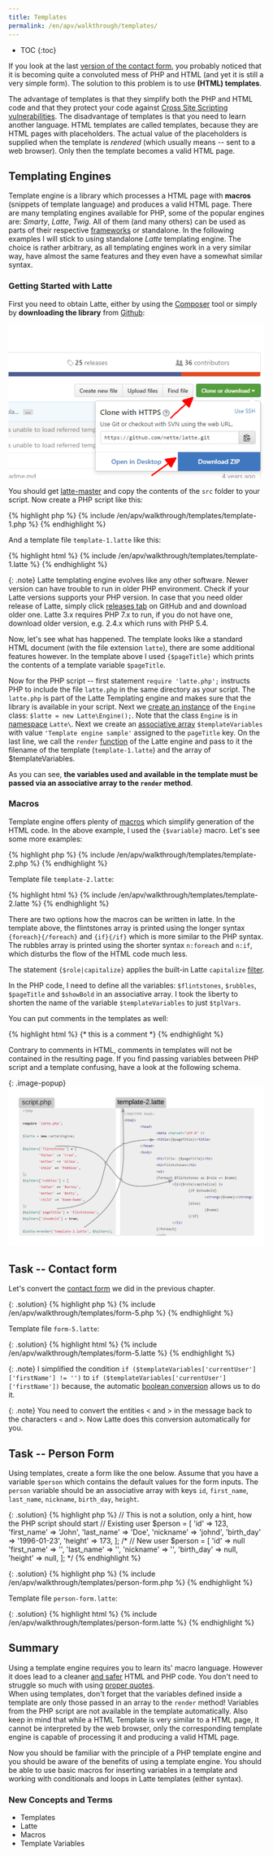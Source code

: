 ```yaml
---
title: Templates
permalink: /en/apv/walkthrough/templates/
---
```


* TOC
{:toc}

If you look at the last 
[version of the contact form](/en/apv/walkthrough/dynamic-page/array/#task----improve-contact-form), 
you probably noticed that
it is becoming quite a convoluted mess of PHP and HTML (and yet it is still a very
simple form). The solution to this problem is to use **(HTML) templates**.

The advantage of templates is that they simplify both the PHP and HTML code and
that they protect your code against [Cross Site Scripting vulnerabilities](todo).
The disadvantage of templates is that you need to learn another language. HTML
templates are called templates, because they are HTML pages with placeholders. The
actual value of the placeholders is supplied when the template is *rendered*
(which usually means -- sent to a web browser). Only then the template becomes a
valid HTML page.

## Templating Engines
Template engine is a library which processes a HTML page with **macros**
(snippets of template language) and produces a valid HTML page.
There are many templating engines available for PHP, some of the popular engines
are: *Smarty*, *Latte*, *Twig*. All of them (and many others) can be used as
parts of their respective [frameworks](todo) or standalone. In the following
examples I will stick to using standalone *Latte* templating engine. The
choice is rather arbitrary, as all templating engines work in a very similar way, have
almost the same features and they even have a somewhat similar syntax.

### Getting Started with Latte
First you need to obtain Latte, either by using the [Composer](https://getcomposer.org/) tool or simply by
**downloading the library** from [Github](https://github.com/nette/latte):

![Screenshot -- Download Latte](/en/apv/walkthrough/templates/download-latte.png)

You should get [latte-master](/en/apv/walkthrough/templates/latte-master.zip) and
copy the contents of the `src` folder to your script. Now create a PHP script like this:

{% highlight php %}
{% include /en/apv/walkthrough/templates/template-1.php %}
{% endhighlight %}

And a template file `template-1.latte` like this:

{% highlight html %}
{% include /en/apv/walkthrough/templates/template-1.latte %}
{% endhighlight %}

{: .note}
Latte templating engine evolves like any other software. Newer version can have trouble to run
in older PHP environment. Check if your Latte versions supports your PHP version. In case that
you need older release of Latte, simply click [releases tab](https://github.com/nette/latte/releases)
on GitHub and and download older one. Latte 3.x requires PHP 7.x to run, if you do not have one,
download older version, e.g. 2.4.x which runs with PHP 5.4.

Now, let's see what has happened. The template looks like a standard HTML document (with the file extension
`latte`), there are
some additional features however. In the template above I used `{$pageTitle}` which
prints the contents of a template variable `$pageTitle`.

Now for the PHP script -- first statement `require 'latte.php';` instructs PHP to include the file
`latte.php` in the same directory as your script. The `latte.php` is part of the Latte Templating
engine and makes sure that the library is available in your script. Next we [create
an instance](/en/apv/walkthrough/dynamic-page/objects/#classes) of the `Engine` 
class: `$latte = new Latte\Engine();`. Note that the
class `Engine` is in [namespace](/en/apv/walkthrough/dynamic-page/objects/#namespaces) `Latte\`.
Next we create an [associative array](/en/apv/walkthrough/dynamic-page/array/) `$templateVariables` 
with value `'Template engine sample'` assigned to the `pageTitle` key.
On the last line, we call the `render` [function](/en/apv/walkthrough/dynamic-page/objects/#functions) 
of the Latte engine and pass to it the filename of the
template (`template-1.latte`) and the array of $templateVariables.

As you can see, **the variables used and available in the template must be passed via an associative
array to the `render` method**.

### Macros
Template engine offers plenty of [macros](https://latte.nette.org/en/macros) which simplify
generation of the HTML code. In the above example, I used the `{$variable}` macro. Let's see
some more examples:

{% highlight php %}
{% include /en/apv/walkthrough/templates/template-2.php %}
{% endhighlight %}

Template file `template-2.latte`:

{% highlight html %}
{% include /en/apv/walkthrough/templates/template-2.latte %}
{% endhighlight %}

There are two options how the macros can be written in latte. In the template above, the
flintstones array is printed using the longer syntax `{foreach}{/foreach}` and `{if}{/if}`
which is more similar to the PHP syntax. The rubbles array is printed using the shorter
syntax `n:foreach` and `n:if`, which disturbs the flow of the HTML code much less.

The statement `{$role|capitalize}` applies the built-in Latte `capitalize`
[filter](https://latte.nette.org/en/filters).

In the PHP code, I need to define all the variables: `$flintstones`, `$rubbles`, `$pageTitle` and
`$showBold` in an associative array. I took the liberty to shorten the name of the
variable `$templateVariables` to just `$tplVars`.

You can put comments in the templates as well:

{% highlight html %}
{* this is a comment *}
{% endhighlight %}

Contrary to comments in HTML, comments in templates will not be contained in the resulting page.
If you find passing variables between PHP script and a template confusing, have a look at 
the following schema.   

{: .image-popup}
![Schematic of template variables](/en/apv/walkthrough/templates/code-schematic.png)

## Task -- Contact form
Let's convert the [contact form](/en/apv/walkthrough/dynamic-page/array/#task----improve-contact-form)
we did in the previous chapter.

{: .solution}
{% highlight php %}
{% include /en/apv/walkthrough/templates/form-5.php %}
{% endhighlight %}

Template file `form-5.latte`:

{: .solution}
{% highlight html %}
{% include /en/apv/walkthrough/templates/form-5.latte %}
{% endhighlight %}

{: .note}
I simplified the condition
`if ($templateVariables['currentUser']['firstName'] != '')` to
`if ($templateVariables['currentUser']['firstName'])` because, the
automatic [boolean conversion](/en/apv/walkthrough/dynamic-page/#boolean-conversions) allows us to do it.

{: .note}
You need to convert the entities &lt; and &gt; in the message back to the characters `<` and `>`. Now
Latte does this conversion automatically for you.

## Task -- Person Form
Using templates, create a form like the one below. Assume that you have a variable `$person`
which contains the default values for the form inputs. The `person` variable should be an associative
array with keys `id`, `first_name`, `last_name`, `nickname`, `birth_day`, `height`.

{: .solution}
{% highlight php %}
// This is not a solution, only a hint, how the PHP script should start
// Existing user
$person = [
    'id' => 123,
    'first_name' => 'John',
    'last_name' => 'Doe',
    'nickname' => 'johnd',
    'birth_day' => '1996-01-23',
    'height' => 173,
];
/*
// New user
$person = [
    'id' => null
    'first_name' => '',
    'last_name' => '',
    'nickname' => '',
    'birth_day' => null,
    'height' => null,
];
*/
{% endhighlight %}

{: .solution}
{% highlight php %}
{% include /en/apv/walkthrough/templates/person-form.php %}
{% endhighlight %}

Template file `person-form.latte`:

{: .solution}
{% highlight html %}
{% include /en/apv/walkthrough/templates/person-form.latte %}
{% endhighlight %}


## Summary
Using a template engine requires you to learn its' macro language. However it
does lead to a cleaner [and safer](todo) HTML and PHP code. You don't need to struggle so much
with using [proper quotes](/en/apv/walkthrough/dynamic-page/#working-with-strings).  
When using templates, don't forget that
the variables defined inside a template are only those passed in an array to the
`render` method! Variables from the PHP script are not available in the
template automatically. Also keep in mind that while a HTML Template is very similar to
a HTML page, it cannot be interpreted by the web browser, only the corresponding template
engine is capable of processing it and producing a valid HTML page.

Now you should be familiar with the principle of a PHP template engine and you
should be aware of the benefits of using a template engine.
You should be able to use basic macros for inserting variables in a template and working
with conditionals and loops in Latte templates (either syntax).

### New Concepts and Terms
- Templates
- Latte
- Macros
- Template Variables

